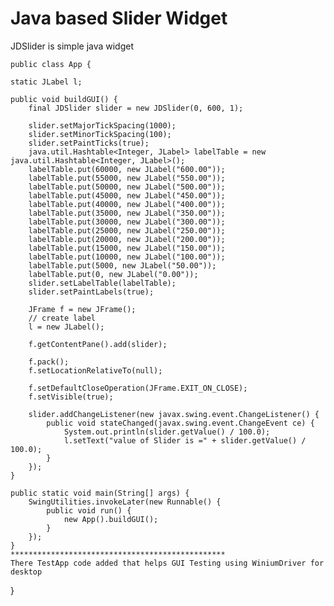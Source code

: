 # Java based Slider Widget
JDSlider is simple java widget

	public class App {
	
	static JLabel l;

	public void buildGUI() {
		final JDSlider slider = new JDSlider(0, 600, 1);

		slider.setMajorTickSpacing(1000);
		slider.setMinorTickSpacing(100);
		slider.setPaintTicks(true);
		java.util.Hashtable<Integer, JLabel> labelTable = new java.util.Hashtable<Integer, JLabel>();
		labelTable.put(60000, new JLabel("600.00"));
		labelTable.put(55000, new JLabel("550.00"));
		labelTable.put(50000, new JLabel("500.00"));
		labelTable.put(45000, new JLabel("450.00"));
		labelTable.put(40000, new JLabel("400.00"));
		labelTable.put(35000, new JLabel("350.00"));
		labelTable.put(30000, new JLabel("300.00"));
		labelTable.put(25000, new JLabel("250.00"));
		labelTable.put(20000, new JLabel("200.00"));
		labelTable.put(15000, new JLabel("150.00"));
		labelTable.put(10000, new JLabel("100.00"));
		labelTable.put(5000, new JLabel("50.00"));
		labelTable.put(0, new JLabel("0.00"));
		slider.setLabelTable(labelTable);
		slider.setPaintLabels(true);

		JFrame f = new JFrame();
		// create label
		l = new JLabel();

		f.getContentPane().add(slider);

		f.pack();
		f.setLocationRelativeTo(null);

		f.setDefaultCloseOperation(JFrame.EXIT_ON_CLOSE);
		f.setVisible(true);

		slider.addChangeListener(new javax.swing.event.ChangeListener() {
			public void stateChanged(javax.swing.event.ChangeEvent ce) {
				System.out.println(slider.getValue() / 100.0);
				l.setText("value of Slider is =" + slider.getValue() / 100.0);
			}
		});
	}

	public static void main(String[] args) {
		SwingUtilities.invokeLater(new Runnable() {
			public void run() {
				new App().buildGUI();
			}
		});
	}
	************************************************
	There TestApp code added that helps GUI Testing using WiniumDriver for desktop
}

